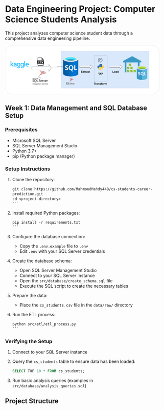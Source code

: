 # Data Engineering Project: Computer Science Students Analysis

This project analyzes computer science student data through a comprehensive data engineering pipeline.


![Architecture](architecture.png)



## Week 1: Data Management and SQL Database Setup

### Prerequisites

- Microsoft SQL Server
- SQL Server Management Studio
- Python 3.7+
- pip (Python package manager)

### Setup Instructions

1. Clone the repository:
   ````
   git clone https://github.com/MahmoudMahdy448/cs-students-career-prediction.git
   cd <project-directory>
   ```

2. Install required Python packages:
   ````
   pip install -r requirements.txt
   ```

3. Configure the database connection:
   - Copy the `.env.example` file to `.env`
   - Edit `.env` with your SQL Server credentials

4. Create the database schema:
   - Open SQL Server Management Studio
   - Connect to your SQL Server instance
   - Open the `src/database/create_schema.sql` file
   - Execute the SQL script to create the necessary tables

5. Prepare the data:
   - Place the `cs_students.csv` file in the `data/raw/` directory

6. Run the ETL process:
   ````
   python src/etl/etl_process.py
   ```

### Verifying the Setup

1. Connect to your SQL Server instance
2. Query the `cs_students` table to ensure data has been loaded:
   ```sql
   SELECT TOP 10 * FROM cs_students;
   ```

3. Run basic analysis queries (examples in `src/database/analysis_queries.sql`)

## Project Structure


